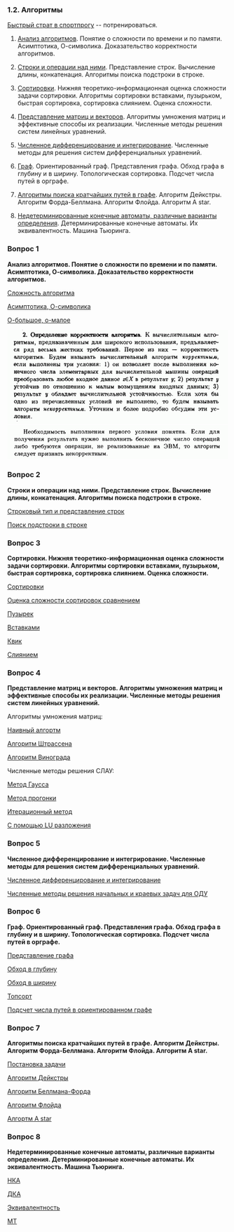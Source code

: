 ### 1.2. Алгоритмы

[Быстрый страт в спортпрогу](https://stepik.org/course/64454/syllabus) -- потренироваться.

1. [Анализ алгоритмов](#вопрос-1). Понятие о сложности по времени и по памяти. Асимптотика, О-символика. Доказательство корректности алгоритмов.

2. [Строки и операции над ними](#вопрос-2). Представление строк. Вычисление длины, конкатенация. Алгоритмы поиска подстроки в строке.

3. [Сортировки](#вопрос-3). Нижняя теоретико-информационная оценка сложности задачи сортировки. Алгоритмы сортировки вставками, пузырьком, быстрая сортировка, сортировка слиянием. Оценка сложности.

4. [Представление матриц и векторов](#вопрос-4). Алгоритмы умножения матриц и эффективные способы их реализации. Численные методы решения систем линейных уравнений.

5. [Численное дифференцирование и интегрирование](#вопрос-5). Численные методы для решения систем дифференциальных уравнений.

6. [Граф](#вопрос-6). Ориентированный граф. Представления графа. Обход графа в глубину и в ширину. Топологическая сортировка. Подсчет числа путей в орграфе.

7. [Алгоритмы поиска кратчайших путей в графе](#вопрос-7). Алгоритм Дейкстры. Алгоритм Форда-Беллмана. Алгоритм Флойда. Алгоритм A star.

8. [Недетерминированные конечные автоматы, различные варианты определения](#вопрос-8). Детерминированные конечные автоматы. Их эквивалентность. Машина Тьюринга.

### Вопрос 1

**Анализ алгоритмов. Понятие о сложности по времени и по памяти. Асимптотика, О-символика. Доказательство корректности алгоритмов.**

[Сложность алгоритма](https://ru.wikipedia.org/wiki/%D0%92%D1%8B%D1%87%D0%B8%D1%81%D0%BB%D0%B8%D1%82%D0%B5%D0%BB%D1%8C%D0%BD%D0%B0%D1%8F_%D1%81%D0%BB%D0%BE%D0%B6%D0%BD%D0%BE%D1%81%D1%82%D1%8C)

[Асимптотика, О-символика](https://habr.com/ru/post/188010/)

[О-большое, о-малое](https://ru.wikipedia.org/wiki/%C2%ABO%C2%BB_%D0%B1%D0%BE%D0%BB%D1%8C%D1%88%D0%BE%D0%B5_%D0%B8_%C2%ABo%C2%BB_%D0%BC%D0%B0%D0%BB%D0%BE%D0%B5)

![algo01.png](img/algo01.png)
![algo01_2.png](img/algo01_2.png)

### Вопрос 2

**Строки и операции над ними. Представление строк. Вычисление длины, конкатенация. Алгоритмы поиска подстроки в строке.**

[Строковый тип и представление строк](https://ru.wikipedia.org/wiki/%D0%A1%D1%82%D1%80%D0%BE%D0%BA%D0%BE%D0%B2%D1%8B%D0%B9_%D1%82%D0%B8%D0%BF)

[Поиск подстроки в строке](https://neerc.ifmo.ru/wiki/index.php?title=%D0%9F%D0%BE%D0%B8%D1%81%D0%BA_%D0%BF%D0%BE%D0%B4%D1%81%D1%82%D1%80%D0%BE%D0%BA%D0%B8_%D0%B2_%D1%81%D1%82%D1%80%D0%BE%D0%BA%D0%B5)

### Вопрос 3

**Сортировки. Нижняя теоретико-информационная оценка сложности задачи сортировки. Алгоритмы сортировки вставками, пузырьком, быстрая сортировка, сортировка слиянием. Оценка сложности.**

[Сортировки](https://neerc.ifmo.ru/wiki/index.php?title=%D0%A1%D0%BE%D1%80%D1%82%D0%B8%D1%80%D0%BE%D0%B2%D0%BA%D0%B8)

[Оценка сложности сортировок сравнением](https://neerc.ifmo.ru/wiki/index.php?title=%D0%A2%D0%B5%D0%BE%D1%80%D0%B5%D0%BC%D0%B0_%D0%BE_%D0%BD%D0%B8%D0%B6%D0%BD%D0%B5%D0%B9_%D0%BE%D1%86%D0%B5%D0%BD%D0%BA%D0%B5_%D0%B4%D0%BB%D1%8F_%D1%81%D0%BE%D1%80%D1%82%D0%B8%D1%80%D0%BE%D0%B2%D0%BA%D0%B8_%D1%81%D1%80%D0%B0%D0%B2%D0%BD%D0%B5%D0%BD%D0%B8%D1%8F%D0%BC%D0%B8)

[Пузырек](https://neerc.ifmo.ru/wiki/index.php?title=%D0%A1%D0%BE%D1%80%D1%82%D0%B8%D1%80%D0%BE%D0%B2%D0%BA%D0%B0_%D0%BF%D1%83%D0%B7%D1%8B%D1%80%D1%8C%D0%BA%D0%BE%D0%BC)

[Вставками](https://neerc.ifmo.ru/wiki/index.php?title=%D0%A1%D0%BE%D1%80%D1%82%D0%B8%D1%80%D0%BE%D0%B2%D0%BA%D0%B0_%D0%B2%D1%81%D1%82%D0%B0%D0%B2%D0%BA%D0%B0%D0%BC%D0%B8)

[Квик](https://neerc.ifmo.ru/wiki/index.php?title=%D0%91%D1%8B%D1%81%D1%82%D1%80%D0%B0%D1%8F_%D1%81%D0%BE%D1%80%D1%82%D0%B8%D1%80%D0%BE%D0%B2%D0%BA%D0%B0)

[Слиянием](https://neerc.ifmo.ru/wiki/index.php?title=%D0%A1%D0%BE%D1%80%D1%82%D0%B8%D1%80%D0%BE%D0%B2%D0%BA%D0%B0_%D1%81%D0%BB%D0%B8%D1%8F%D0%BD%D0%B8%D0%B5%D0%BC)

### Вопрос 4

**Представление матриц и векторов. Алгоритмы умножения матриц и эффективные способы их реализации. Численные методы решения систем линейных уравнений.**

Алгоритмы умножения матриц:

[Наивный алгортм](https://prog-cpp.ru/matrix-multiplication/)

[Алгоритм Штрассена](https://ru.wikipedia.org/wiki/%D0%90%D0%BB%D0%B3%D0%BE%D1%80%D0%B8%D1%82%D0%BC_%D0%A8%D1%82%D1%80%D0%B0%D1%81%D1%81%D0%B5%D0%BD%D0%B0)

[Алгоритм Винограда](https://ru.wikipedia.org/wiki/%D0%90%D0%BB%D0%B3%D0%BE%D1%80%D0%B8%D1%82%D0%BC_%D0%9A%D0%BE%D0%BF%D0%BF%D0%B5%D1%80%D1%81%D0%BC%D0%B8%D1%82%D0%B0_%E2%80%94_%D0%92%D0%B8%D0%BD%D0%BE%D0%B3%D1%80%D0%B0%D0%B4%D0%B0)

Численные методы решения СЛАУ:

[Метод Гаусса](https://ru.wikipedia.org/wiki/%D0%9C%D0%B5%D1%82%D0%BE%D0%B4_%D0%93%D0%B0%D1%83%D1%81%D1%81%D0%B0_%E2%80%94_%D0%97%D0%B5%D0%B9%D0%B4%D0%B5%D0%BB%D1%8F_%D1%80%D0%B5%D1%88%D0%B5%D0%BD%D0%B8%D1%8F_%D1%81%D0%B8%D1%81%D1%82%D0%B5%D0%BC%D1%8B_%D0%BB%D0%B8%D0%BD%D0%B5%D0%B9%D0%BD%D1%8B%D1%85_%D1%83%D1%80%D0%B0%D0%B2%D0%BD%D0%B5%D0%BD%D0%B8%D0%B9)

[Метод прогонки](https://ru.wikipedia.org/wiki/%D0%9C%D0%B5%D1%82%D0%BE%D0%B4_%D0%BF%D1%80%D0%BE%D0%B3%D0%BE%D0%BD%D0%BA%D0%B8)

[Итерационный метод](https://ru.wikipedia.org/wiki/%D0%9C%D0%B5%D1%82%D0%BE%D0%B4_%D0%B8%D1%82%D0%B5%D1%80%D0%B0%D1%86%D0%B8%D0%B8)

[С помощью LU разложения](https://ru.wikipedia.org/wiki/LU-%D1%80%D0%B0%D0%B7%D0%BB%D0%BE%D0%B6%D0%B5%D0%BD%D0%B8%D0%B5)

### Вопрос 5

**Численное дифференцирование и интегрирование. Численные методы для решения систем дифференциальных уравнений.**

[Численное дифференцирование и интегрирование](https://mainfodotru.files.wordpress.com/2017/09/numeric-methods-part3.pdf)

[Численные методы решения начальных и краевых задач для ОДУ](https://mainfodotru.files.wordpress.com/2017/09/numeric-methods-part4.pdf)

### Вопрос 6

**Граф. Ориентированный граф. Представления графа. Обход графа в глубину и в ширину. Топологическая сортировка. Подсчет числа путей в орграфе.**

[Представление графа](https://habr.com/ru/post/469967/)

[Обход в глубину](https://neerc.ifmo.ru/wiki/index.php?title=%D0%9E%D0%B1%D1%85%D0%BE%D0%B4_%D0%B2_%D0%B3%D0%BB%D1%83%D0%B1%D0%B8%D0%BD%D1%83,_%D1%86%D0%B2%D0%B5%D1%82%D0%B0_%D0%B2%D0%B5%D1%80%D1%88%D0%B8%D0%BD)

[Обход в ширину](https://neerc.ifmo.ru/wiki/index.php?title=%D0%9E%D0%B1%D1%85%D0%BE%D0%B4_%D0%B2_%D1%88%D0%B8%D1%80%D0%B8%D0%BD%D1%83)

[Топсорт](https://e-maxx.ru/algo/topological_sort)

[Подсчет числа путей в ориентированном графе](https://neerc.ifmo.ru/wiki/index.php?title=%D0%97%D0%B0%D0%B4%D0%B0%D1%87%D0%B0_%D0%BE_%D1%87%D0%B8%D1%81%D0%BB%D0%B5_%D0%BF%D1%83%D1%82%D0%B5%D0%B9_%D0%B2_%D0%B0%D1%86%D0%B8%D0%BA%D0%BB%D0%B8%D1%87%D0%B5%D1%81%D0%BA%D0%BE%D0%BC_%D0%B3%D1%80%D0%B0%D1%84%D0%B5)

### Вопрос 7

**Алгоритмы поиска кратчайших путей в графе. Алгоритм Дейкстры. Алгоритм Форда-Беллмана. Алгоритм Флойда. Алгоритм A star.**

[Постановка задачи](https://ru.wikipedia.org/wiki/%D0%97%D0%B0%D0%B4%D0%B0%D1%87%D0%B0_%D0%BE_%D0%BA%D1%80%D0%B0%D1%82%D1%87%D0%B0%D0%B9%D1%88%D0%B5%D0%BC_%D0%BF%D1%83%D1%82%D0%B8)

[Алгоритм Дейкстры](https://neerc.ifmo.ru/wiki/index.php?title=%D0%90%D0%BB%D0%B3%D0%BE%D1%80%D0%B8%D1%82%D0%BC_%D0%94%D0%B5%D0%B9%D0%BA%D1%81%D1%82%D1%80%D1%8B)

[Алгоритм Беллмана-Форда](https://neerc.ifmo.ru/wiki/index.php?title=%D0%90%D0%BB%D0%B3%D0%BE%D1%80%D0%B8%D1%82%D0%BC_%D0%A4%D0%BE%D1%80%D0%B4%D0%B0-%D0%91%D0%B5%D0%BB%D0%BB%D0%BC%D0%B0%D0%BD%D0%B0)

[Алгоритм Флойда](https://neerc.ifmo.ru/wiki/index.php?title=%D0%90%D0%BB%D0%B3%D0%BE%D1%80%D0%B8%D1%82%D0%BC_%D0%A4%D0%BB%D0%BE%D0%B9%D0%B4%D0%B0)

[Алгортм A star](https://neerc.ifmo.ru/wiki/index.php?title=%D0%90%D0%BB%D0%B3%D0%BE%D1%80%D0%B8%D1%82%D0%BC_A*)

### Вопрос 8

**Недетерминированные конечные автоматы, различные варианты определения. Детерминированные конечные автоматы. Их эквивалентность. Машина Тьюринга.**

[НКА](https://neerc.ifmo.ru/wiki/index.php?title=%D0%9D%D0%B5%D0%B4%D0%B5%D1%82%D0%B5%D1%80%D0%BC%D0%B8%D0%BD%D0%B8%D1%80%D0%BE%D0%B2%D0%B0%D0%BD%D0%BD%D1%8B%D0%B5_%D0%BA%D0%BE%D0%BD%D0%B5%D1%87%D0%BD%D1%8B%D0%B5_%D0%B0%D0%B2%D1%82%D0%BE%D0%BC%D0%B0%D1%82%D1%8B)

[ДКА](https://neerc.ifmo.ru/wiki/index.php?title=%D0%94%D0%B5%D1%82%D0%B5%D1%80%D0%BC%D0%B8%D0%BD%D0%B8%D1%80%D0%BE%D0%B2%D0%B0%D0%BD%D0%BD%D1%8B%D0%B5_%D0%BA%D0%BE%D0%BD%D0%B5%D1%87%D0%BD%D1%8B%D0%B5_%D0%B0%D0%B2%D1%82%D0%BE%D0%BC%D0%B0%D1%82%D1%8B)

[Эквивалентность](https://neerc.ifmo.ru/wiki/index.php?title=%D0%9F%D0%BE%D1%81%D1%82%D1%80%D0%BE%D0%B5%D0%BD%D0%B8%D0%B5_%D0%BF%D0%BE_%D0%9D%D0%9A%D0%90_%D1%8D%D0%BA%D0%B2%D0%B8%D0%B2%D0%B0%D0%BB%D0%B5%D0%BD%D1%82%D0%BD%D0%BE%D0%B3%D0%BE_%D0%94%D0%9A%D0%90,_%D0%B0%D0%BB%D0%B3%D0%BE%D1%80%D0%B8%D1%82%D0%BC_%D0%A2%D0%BE%D0%BC%D0%BF%D1%81%D0%BE%D0%BD%D0%B0)

[МТ](https://neerc.ifmo.ru/wiki/index.php?title=%D0%9C%D0%B0%D1%88%D0%B8%D0%BD%D0%B0_%D0%A2%D1%8C%D1%8E%D1%80%D0%B8%D0%BD%D0%B3%D0%B0)
